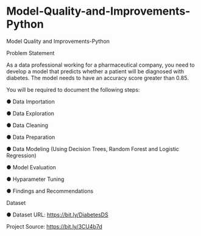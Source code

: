 # Model-Quality-and-Improvements-Python
Model Quality and Improvements-Python

Problem Statement

As a data professional working for a pharmaceutical company, you need to develop a
model that predicts whether a patient will be diagnosed with diabetes. The model needs
to have an accuracy score greater than 0.85.

You will be required to document the following steps:

● Data Importation

● Data Exploration

● Data Cleaning

● Data Preparation

● Data Modeling (Using Decision Trees, Random Forest and Logistic Regression)

● Model Evaluation

● Hyparameter Tuning

● Findings and Recommendations

Dataset

● Dataset URL: https://bit.ly/DiabetesDS

Project Source: https://bit.ly/3CU4b7d
